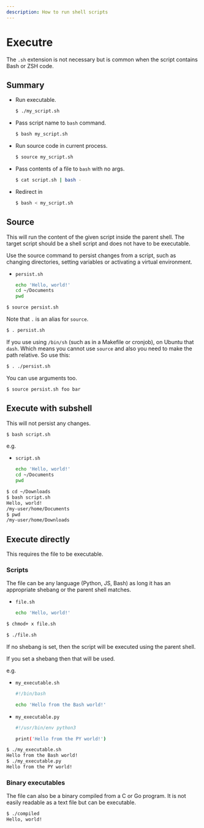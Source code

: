 ```yaml
---
description: How to run shell scripts
---
```

# Executre


The `.sh` extension is not necessary but is common when the script contains Bash or ZSH code.


## Summary

- Run executable.
    ```sh
    $ ./my_script.sh
    ```
- Pass script name to `bash` command.
    ```sh
    $ bash my_script.sh
    ```
- Run source code in current process.
    ```sh
    $ source my_script.sh
    ```
- Pass contents of a file to `bash` with no args.
    ```sh
    $ cat script.sh | bash -
    ```
- Redirect in
    ```sh
    $ bash < my_script.sh
    ```


## Source

This will run the content of the given script inside the parent shell. The target script should be a shell script and does not have to be executable.

Use the source command to persist changes from a script, such as changing directories, setting variables or activating a virtual environment.

- `persist.sh`
    ```sh
    echo 'Hello, world!'
    cd ~/Documents
    pwd
    ```

```sh
$ source persist.sh
```

Note that `.` is an alias for `source`.

```sh
$ . persist.sh
```

If you use using `/bin/sh` (such as in a Makefile or cronjob), on Ubuntu that `dash`. Which means you cannot use `source` and also you need to make the path relative. So use this:

```sh
$ . ./persist.sh
```

You can use arguments too.

```sh
$ source persist.sh foo bar
```


## Execute with subshell

This will not persist any changes.

```sh
$ bash script.sh
```

e.g.

- `script.sh`
    ```sh
    echo 'Hello, world!'
    cd ~/Documents
    pwd
    ```

```sh
$ cd ~/Downloads
$ bash script.sh
Hello, world!
/my-user/home/Documents
$ pwd
/my-user/home/Downloads
```


## Execute directly

This requires the file to be executable.

### Scripts

The file can be any language (Python, JS, Bash) as long it has an appropriate shebang or the parent shell matches.

- `file.sh`
    ```sh
    echo 'Hello, world!'
    ```

```sh
$ chmod+ x file.sh
```
```sh
$ ./file.sh
```

If no shebang is set, then the script will be executed using the parent shell.

If you set a shebang then that will be used.

e.g.

- `my_executable.sh`
    ```sh
    #!/bin/bash

    echo 'Hello from the Bash world!'
    ```
- `my_executable.py`
    ```sh
    #!/usr/bin/env python3

    print('Hello from the PY world!')
    ```

```sh
$ ./my_executable.sh
Hello from the Bash world!
$ ./my_executable.py
Hello from the PY world!
```


### Binary executables

The file can also be a binary compiled from a C or Go program. It is not easily readable as a text file but can be executable.

```sh
$ ./compiled
Hello, world!
```
